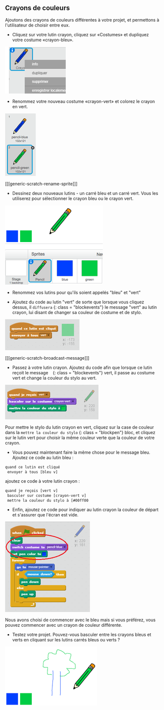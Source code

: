 ## Crayons de couleurs

Ajoutons des crayons de couleurs différentes à votre projet, et permettons à l'utilisateur de choisir entre eux.

+ Cliquez sur votre lutin crayon, cliquez sur «Costumes» et dupliquez votre costume «crayon-bleu».

![capture d'écran](images/paint-blue-duplicate.png)

+ Renommez votre nouveau costume «crayon-vert» et colorez le crayon en vert.

![capture d'écran](images/paint-pencil-green.png)

[[[generic-scratch-rename-sprite]]]

+ Dessinez deux nouveaux lutins - un carré bleu et un carré vert. Vous les utiliserez pour sélectionner le crayon bleu ou le crayon vert.

![capture d'écran](images/paint-selectors.png)

+ Renommez vos lutins pour qu'ils soient appelés "bleu" et "vert"

+ Ajoutez du code au lutin "vert" de sorte que lorsque vous cliquez dessus, il ` diffusera ` {: class = "blockevents"} le message "vert" au lutin crayon, lui disant de changer sa couleur de costume et de stylo.

![Diffuser le message "green"](images/paint-broadcast-green.png)

[[[generic-scratch-broadcast-message]]]

+ Passez à votre lutin crayon. Ajoutez du code afin que lorsque ce lutin reçoit le message ` ` {: class = "blockevents"} vert, il passe au costume vert et change la couleur du stylo au vert.

![Diffuser le message "green"](images/broadcast-green.png)

Pour mettre le stylo du lutin crayon en vert, cliquez sur la case de couleur dans la ` mettre la couleur du stylo ` {: class = "blockpen"} bloc, et cliquez sur le lutin vert pour choisir la même couleur verte que la couleur de votre crayon.

+ Vous pouvez maintenant faire la même chose pour le message bleu. Ajoutez ce code au lutin bleu :

```blocks
quand ce lutin est cliqué
 envoyer à tous [bleu v]
```

ajoutez ce code à votre lutin crayon :

```blocks
quand je reçois [vert v]
 basculer sur costume [crayon-vert v]
 mettre la couleur du stylo à [#00ff00
```

+ Enfin, ajoutez ce code pour indiquer au lutin crayon la couleur de départ et s'assurer que l'écran est vide.

![Crayon de début](images/start-pencil.png)

Nous avons choisi de commencer avec le bleu mais si vous préférez, vous pouvez commencer avec un crayon de couleur différente.

+ Testez votre projet. Pouvez-vous basculer entre les crayons bleus et verts en cliquant sur les lutins carrés bleus ou verts ?

![capture d'écran](images/paint-pens-test.png)